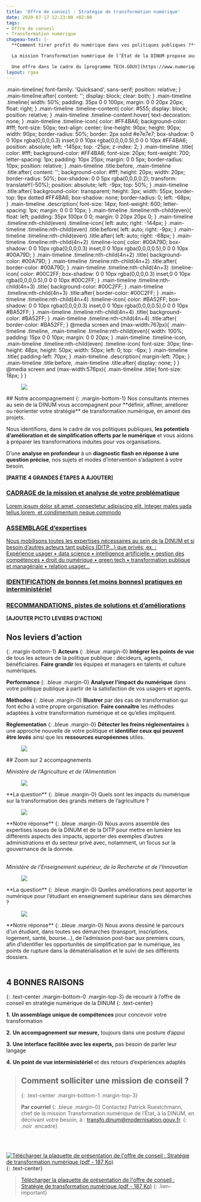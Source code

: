 ```yaml
---
title: 'Offre de conseil : Stratégie de transformation numérique'
date: 2020-07-17 12:23:00 +02:00
tags:
- Offre de conseil
- Transformation numérique
chapeau-text: |-
  **Comment tirer profit du numérique dans vos politiques publiques ?**

  La mission Transformation numérique de l’État de la DINUM propose aux cadres dirigeants de l’État une offre de conseil en stratégie numérique, adaptée à vos problématiques et votre culture métier. Nous vous aidons à tirer tout le potentiel du numérique – dans toutes ses composantes– pour transformer vos politiques publiques.

  Une offre dans le cadre du [programme TECH.GOUV](https://www.numerique.gouv.fr/publication/tech-gouv-strategie-et-feuille-de-route-2019-2021/).
layout: rgaa
---
```


.main-timeline{
    font-family: 'Quicksand', sans-serif;
    position: relative;
}
.main-timeline:after{
    content: '';
    display: block;
    clear: both;
}
.main-timeline .timeline{
    width: 50%;
    padding: 35px 0 0 100px;
    margin: 0 0 20px 20px;
    float: right;
}
.main-timeline .timeline-content{
    color: #555;
    display: block;
    position: relative;
}
.main-timeline .timeline-content:hover{ text-decoration: none; }
.main-timeline .timeline-icon{
    color: #FF4BA6;
    background-color: #fff;
    font-size: 50px;
    text-align: center;
    line-height: 90px;
    height: 90px;
    width: 90px;
    border-radius: 50%;
    border: 2px solid #e7e7e7;
    box-shadow: 0 0 10px rgba(0,0,0,0.3) inset,0 0 10px rgba(0,0,0,0.5),0 0 0 10px #FF4BA6;
    position: absolute;
    left: -145px;
    top: -25px;
    z-index: 2;
}
.main-timeline .title{
    color: #fff;
    background-color: #FF4BA6;
    font-size: 20px;
    font-weight: 700;
    letter-spacing: 1px;
    padding: 10px 25px;
    margin: 0 0 5px;
    border-radius: 10px;
    position: relative;
}
.main-timeline .title:before,
.main-timeline .title:after{
    content: '';
    background-color: #fff;
    height: 20px;
    width: 20px;
    border-radius: 50%;
    box-shadow: 0 0 5px rgba(0,0,0,0.2);
    transform: translateY(-50%);
    position: absolute;
    left: -9px;
    top: 50%;
}
.main-timeline .title:after{
    background-color: transparent;
    height: 3px;
    width: 55px;
    border-top: 9px dotted #FF4BA6;
    box-shadow: none;
    border-radius: 0;
    left: -68px;
}
.main-timeline .description{
    font-size: 14px;
    font-weight: 600;
    letter-spacing: 1px;
    margin: 0 0 0 10px;
}
.main-timeline .timeline:nth-child(even){
    float: left;
    padding: 35px 100px 0 0;
    margin: 0 20px 20px 0;
}
.main-timeline .timeline:nth-child(even) .timeline-icon{
    left: auto;
    right: -144px;
}
.main-timeline .timeline:nth-child(even) .title:before{
    left: auto;
    right: -9px;
}
.main-timeline .timeline:nth-child(even) .title:after{
    left: auto;
    right: -68px;
}
.main-timeline .timeline:nth-child(4n+2) .timeline-icon{
    color: #00A79D;
    box-shadow: 0 0 10px rgba(0,0,0,0.3) inset,0 0 10px rgba(0,0,0,0.5),0 0 0 10px #00A79D;
}
.main-timeline .timeline:nth-child(4n+2) .title{ background-color: #00A79D; }
.main-timeline .timeline:nth-child(4n+2) .title:after{ border-color: #00A79D; }
.main-timeline .timeline:nth-child(4n+3) .timeline-icon{
    color: #00C2FF;
    box-shadow: 0 0 10px rgba(0,0,0,0.3) inset,0 0 10px rgba(0,0,0,0.5),0 0 0 10px #00C2FF;
}
.main-timeline .timeline:nth-child(4n+3) .title{ background-color: #00C2FF; }
.main-timeline .timeline:nth-child(4n+3) .title:after{ border-color: #00C2FF; }
.main-timeline .timeline:nth-child(4n+4) .timeline-icon{
    color: #BA52FF;
    box-shadow: 0 0 10px rgba(0,0,0,0.3) inset,0 0 10px rgba(0,0,0,0.5),0 0 0 10px #BA52FF;
}
.main-timeline .timeline:nth-child(4n+4) .title{ background-color: #BA52FF; }
.main-timeline .timeline:nth-child(4n+4) .title:after{ border-color: #BA52FF; }
@media screen and (max-width:767px){
    .main-timeline .timeline,
    .main-timeline .timeline:nth-child(even){
        width: 100%;
        padding: 15px 0 0 10px;
        margin: 0 0 20px;
    }
    .main-timeline .timeline-icon,
    .main-timeline .timeline:nth-child(even) .timeline-icon{
        font-size: 30px;
        line-height: 48px;
        height: 50px;
        width: 50px;
        left: 0;
        top: -6px;
    }
    .main-timeline .title{ padding-left: 70px; }
    .main-timeline .description{ margin-left: 70px; }
    .main-timeline .title:before,
    .main-timeline .title:after{
        display: none;
    }
}
@media screen and (max-width:576px){
    .main-timeline .title{ font-size: 18px; }
}

<figure class='image-left' style='width: 10%;'>
<img src="/uploads/picto-accompagnement.png"/>
</figure>## Notre accompagnement
{: .margin-bottom-1}
Nos consultants internes au sein de la DINUM vous accompagnent pour **définir, affiner, améliorer ou réorienter votre stratégie** de transformation numérique, en amont des projets.

Nous identifions, dans le cadre de vos politiques publiques, **les potentiels d’amélioration et de simplification offerts par le numérique** et vous aidons à préparer les transformations induites pour vos organisations.

D’une **analyse en profondeur** à un **diagnostic flash en réponse à une question précise**, nos sujets et modes d’intervention s’adaptent à votre besoin.

**[PARTIE 4 GRANDES ÉTAPES A AJOUTER]**
<div class="container">
    <div class="row">
        <div class="col-md-12">
            <div class="main-timeline">
                <div class="timeline">
                    <a href="#" class="timeline-content">
                        <div class="timeline-icon">
                            <i class="fa fa-globe"></i>
                        </div>
                        <h3 class="title">CADRAGE de la mission et analyse de votre problématique</h3>
                        <p class="description">
                            Lorem ipsum dolor sit amet, consectetur adipiscing elit. Integer males uada tellus lorem, et condimentum neque commodo
                        </p>
                    </a>
                </div>
                <div class="timeline">
                    <a href="#" class="timeline-content">
                        <div class="timeline-icon">
                            <i class="fa fa-users"></i>
                        </div>
                        <h3 class="title">ASSEMBLAGE d’expertises</h3>
                        <p class="description">
                            Nous mobilisons toutes les expertises nécessaires au sein de la DINUM et si besoin d’autres acteurs tant publics (DITP...) que privés, ex. : <br>Expérience usager • data science • intelligence artificielle • gestion des compétences • droit du numérique • green tech • transformation publique et managériale • relation usager...
                        </p>
                    </a>
                </div>
                        <div class="timeline">
                            <a href="#" class="timeline-content">
                                <div class="timeline-icon">
                                    <i class="fa fa-briefcase"></i>
                                </div>
                                <h3 class="title">IDENTIFICATION de bonnes (et moins bonnes) pratiques en interministériel</h3>                              
                            </a>
                        </div>
<div class="timeline">
                            <a href="#" class="timeline-content">
                                <div class="timeline-icon">
                                    <i class="fa fa-users"></i>
                                </div>
                                <h3 class="title">RECOMMANDATIONS, pistes de solutions et d’améliorations</h3>                                </a>
                        </div>
            </div>
        </div>
    </div>
</div>


**[AJOUTER PICTO LEVIERS D'ACTION]**
## Nos leviers d’action

{: .margin-bottom-1}
**Acteurs**
{: .bleue .margin-0}
**Intégrer les points de vue** de tous les acteurs de la politique publique : décideurs, agents, bénéficiaires.
**Faire grandir** les équipes et managers en talents et culture numériques.

**Performance**
{: .bleue .margin-0}
**Analyser l’impact du numérique** dans votre politique publique à partir de la satisfaction de vos usagers et agents.

**Méthodes**
{: .bleue .margin-0}
**Illustrer** par des cas de transformation qui font écho à votre propre organisation. **Faire connaître** les méthodes adaptées à votre transformation numérique et ce qu’elles impliquent.

**Règlementation**
{: .bleue .margin-0}
**Détecter les freins réglementaires** à une approche nouvelle de votre politique et **identifier ceux qui peuvent être levés** ainsi que les **ressources européennes** utiles.



<figure class='image-left' style='width: 6%;'>
<img src="/uploads/picto-zoom.png"/>
</figure>## Zoom sur 2 accompagnements

*Ministère de l’Agriculture et de l’Alimentation*
<figure class='image-left' style='width: 4%;'>
<img src="/uploads/picto-problematique.png"/>
</figure>**La question**
{: .bleue .margin-0}
Quels sont les impacts du numérique sur la transformation des grands métiers de l’agriculture ? 

<figure class='image-left' style='width: 4%;'>
<img src="/uploads/picto-intervention.png"/>
</figure>**Notre réponse**
{: .bleue .margin-0}
Nous avons assemblé des expertises issues de la DINUM et de la DITP pour mettre en lumière les différents aspects des impacts, apporter des exemples d’autres administrations et du secteur privé avec, notamment, un focus sur la gouvernance de la donnée.
<br>
<br>

*Ministère de l’Enseignement supérieur, de la Recherche et de l'Innovation*
<figure class='image-left' style='width: 4%;'>
<img src="/uploads/picto-problematique.png"/>
</figure>**La question**
{: .bleue .margin-0}
Quelles améliorations peut apporter le numérique pour l’étudiant en enseignement supérieur dans ses démarches ?

<figure class='image-left' style='width: 4%;'>
<img src="/uploads/picto-intervention.png"/>
</figure>**Notre réponse**
{: .bleue .margin-0}
Nous avons dessiné le parcours d'un étudiant, dans toutes ses démarches (transport, inscriptions, logement, santé, bourse…), de l’admission post-bac aux premiers cours, afin d’identifier les opportunités de simplification par le numérique, les points de rupture dans la dématérialisation et le suivi de ses différents dossiers.
<br>
<br>

## 4 BONNES RAISONS
{: .text-center .margin-bottom-0 .margin-top-3}
de recourir à l’offre de conseil en stratégie numérique de la DINUM
{: .text-center}

**1.** **Un assemblage unique de compétences** pour concevoir votre transformation

**2.** **Un accompagnement sur mesure,** toujours dans une posture d’appui

**3.** **Une interface facilitée avec les experts,** pas besoin de parler leur langage

**4.** **Un point de vue interministériel** et des retours d’expériences adaptés
 

> ## Comment solliciter une mission de conseil ?
> {: .text-center .margin-bottom-1 .margin-top-3}
> 
> **Par courriel**
> {: .bleue .margin-0}
> Contactez Patrick Ruestchmann, chef de la mission Transformation numérique de l’État, à la DINUM, en décrivant votre besoin, à : [transfo.dinum@modernisation.gouv.fr](mailto:transfo.dinum@modernisation.gouv.fr).
{: .noir .encadre}
<br>
<br>

[![Télécharger la plaquette de présentation de l'offre de conseil : Stratégie de transformation numérique (pdf - 187&nbsp;Ko)](/uploads/Capture-ecran-plaquette-offre-conseil-strategie-transfonum.jpg)](/uploads/Plaquette_offre-conseil-strategie-transfonum.pdf "Télécharger la plaquette de présentation de l'offre de conseil : Stratégie de transformation numérique (pdf - 187&nbsp;Ko)")
{: .text-center}
> [Télécharger la plaquette de présentation de l'offre de conseil : Stratégie de transformation numérique (pdf - 187&nbsp;Ko)](/uploads/Plaquette_offre-conseil-strategie-transfonum.pdf)
{: .lien-important}